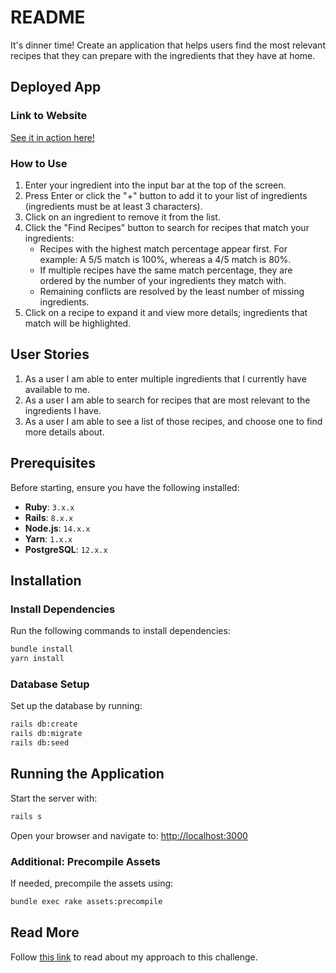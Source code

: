 # README

It's dinner time! Create an application that helps users find the most relevant recipes that they can prepare with the ingredients that they have at home.

## Deployed App

### Link to Website
[See it in action here!](https://recipe-finder-pennylane-beac36736783.herokuapp.com/)

### How to Use

1. Enter your ingredient into the input bar at the top of the screen.
2. Press Enter or click the "+" button to add it to your list of ingredients (ingredients must be at least 3 characters).
3. Click on an ingredient to remove it from the list.
4. Click the "Find Recipes" button to search for recipes that match your ingredients:
   - Recipes with the highest match percentage appear first. For example: A 5/5 match is 100%, whereas a 4/5 match is 80%.
   - If multiple recipes have the same match percentage, they are ordered by the number of your ingredients they match with.
   - Remaining conflicts are resolved by the least number of missing ingredients.
5. Click on a recipe to expand it and view more details; ingredients that match will be highlighted.

## User Stories

1. As a user I am able to enter multiple ingredients that I currently have available to me.
2. As a user I am able to search for recipes that are most relevant to the ingredients I have.
3. As a user I am able to see a list of those recipes, and choose one to find more details about.

## Prerequisites

Before starting, ensure you have the following installed:

- **Ruby**: `3.x.x`
- **Rails**: `8.x.x`
- **Node.js**: `14.x.x`
- **Yarn**: `1.x.x`
- **PostgreSQL**: `12.x.x`

## Installation

### Install Dependencies

Run the following commands to install dependencies:

```bash
bundle install
yarn install
```

### Database Setup

Set up the database by running:

```bash
rails db:create
rails db:migrate
rails db:seed
```

## Running the Application

Start the server with:

```bash
rails s
```

Open your browser and navigate to: [http://localhost:3000](http://localhost:3000)

### Additional: Precompile Assets

If needed, precompile the assets using:

```bash
bundle exec rake assets:precompile
```

## Read More

Follow [this link](https://www.notion.so/Recipe-Finding-App-143d74cc76a480c09e84d17728ef2c78?showMoveTo=true&saveParent=true) to read about my approach to this challenge.
